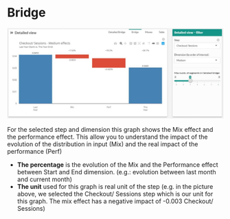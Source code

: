 # Bridge

![bridge](images/Compare-Bridge-1024x429.jpg) <!-- TBU : "table" no longer here ! But make sure the following text is still up to date after changing the picture -->

For the selected step and dimension this graph shows the Mix effect and the performance effect.  This allow you to understand the impact of the evolution of the distribution in input (Mix) and the real impact of the performance (Perf)

* **The percentage** is the evolution of the Mix and the Performance effect between Start and End dimension. (e.g.: evolution between last month and current month)
* **The unit** used for this graph is real unit of the step (e.g. in the picture above, we selected the Checkout/ Sessions step which is our unit for this graph. The mix effect has a negative impact of -0.003 Checkout/ Sessions)
